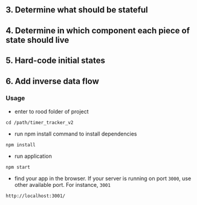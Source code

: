 ## 3. Determine what should be stateful
## 4. Determine in which component each piece of state should live
## 5. Hard-code initial states
## 6. Add inverse data flow

### Usage
- enter to rood folder of project
```shell
cd /path/timer_tracker_v2
```
- run npm install command to install dependencies
```shell
npm install
```
- run application
```shell
npm start
```
- find your app in the browser. If your server is running on port ```3000```, use other available port. For instance, ```3001```
```shell
http://localhost:3001/
```
